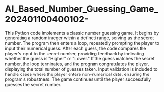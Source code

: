 # AI_Based_Number_Guessing_Game_202401100400102-
This Python code implements a classic number guessing game. It begins by generating a random integer within a defined range, serving as the secret number. The program then enters a loop, repeatedly prompting the player to input their numerical guess. After each guess, the code compares the player's input to the secret number, providing feedback by indicating whether the guess is "Higher" or "Lower." If the guess matches the secret number, the loop terminates, and the program congratulates the player, displaying the total number of guesses taken. Input validation is included to handle cases where the player enters non-numerical data, ensuring the program's robustness. The game continues until the player successfully guesses the secret number.
